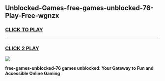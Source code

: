 
## Unblocked-Games-free-games-unblocked-76-Play-Free-wgnzx
<h3>
<a href="https://premium76.site?title=free-games-unblocked-76&ref=18A">CLICK TO PLAY</a></h3>
<hr>

<h3>
<a href="https://premium76.site?title=free-games-unblocked-76&ref=18A">CLICK 2 PLAY</a>
  
</h3>

<a href="https://premium76.site?title=free-games-unblocked-76&ref=18A"><img src="https://clearcache.store/games.png"></a>


**free-games-unblocked-76 games unblocked: Your Gateway to Fun and Accessible Online Gaming**
